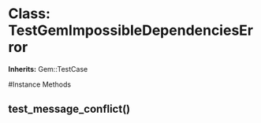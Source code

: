 # Class: TestGemImpossibleDependenciesError
**Inherits:** Gem::TestCase
    




#Instance Methods
## test_message_conflict() [](#method-i-test_message_conflict)

